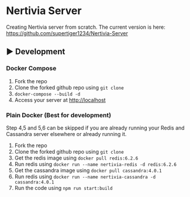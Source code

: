 # Nertivia Server

Creating Nertivia server from scratch. The current version is here: <https://github.com/supertiger1234/Nertivia-Server>

## ▶️ Development

### Docker Compose

1. Fork the repo
2. Clone the forked github repo using `git clone`
3. `docker-compose --build -d`
4. Access your server at <http://localhost>

### Plain Docker (Best for development)

Step 4,5 and 5,6 can be skipped if you are already running your Redis and Cassandra server elsewhere or already running it.

1. Fork the repo
2. Clone the forked github repo using `git clone`
3. Get the redis image using `docker pull redis:6.2.6` 
4. Run redis using `docker run --name nertivia-redis -d redis:6.2.6`
5. Get the cassandra image using `docker pull cassandra:4.0.1`
6. Run redis using `docker run --name nertivia-cassandra -d cassandra:4.0.1`
7. Run the code using `npm run start:build`
